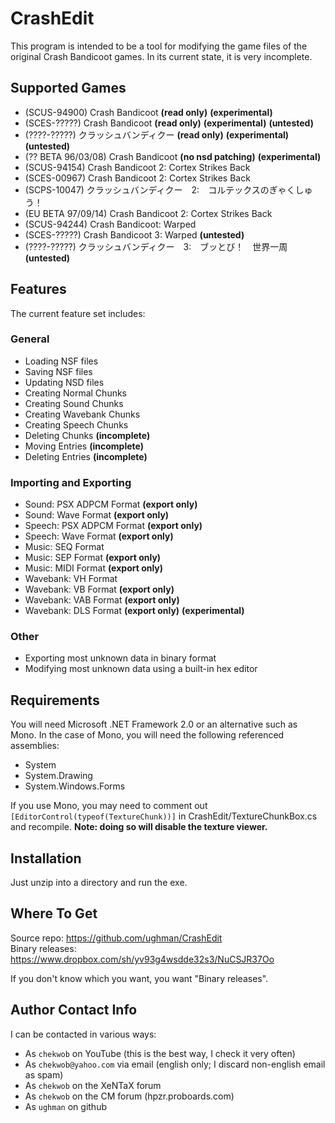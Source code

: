 # CrashEdit #
This program is intended to be a tool for modifying the game files of the original Crash Bandicoot games. In its current state, it is very incomplete.

## Supported Games ##
* (SCUS-94900) Crash Bandicoot __(read only)__ __(experimental)__
* (SCES-?????) Crash Bandicoot __(read only)__ __(experimental)__ __(untested)__
* (????-?????) クラッシュバンディクー __(read only)__ __(experimental)__ __(untested)__
* (?? BETA 96/03/08) Crash Bandicoot __(no nsd patching)__ __(experimental)__
* (SCUS-94154) Crash Bandicoot 2: Cortex Strikes Back
* (SCES-00967) Crash Bandicoot 2: Cortex Strikes Back
* (SCPS-10047) クラッシュバンディクー　2:　コルテックスのぎゃくしゅう！
* (EU BETA 97/09/14) Crash Bandicoot 2: Cortex Strikes Back
* (SCUS-94244) Crash Bandicoot: Warped
* (SCES-?????) Crash Bandicoot 3: Warped __(untested)__
* (????-?????) クラッシュバンディクー　3:　ブッとび！　世界一周 __(untested)__

## Features ##
The current feature set includes:

### General ###
* Loading NSF files
* Saving NSF files
* Updating NSD files
* Creating Normal Chunks
* Creating Sound Chunks
* Creating Wavebank Chunks
* Creating Speech Chunks
* Deleting Chunks __(incomplete)__
* Moving Entries __(incomplete)__
* Deleting Entries __(incomplete)__

### Importing and Exporting ###
* Sound: PSX ADPCM Format __(export only)__
* Sound: Wave Format __(export only)__
* Speech: PSX ADPCM Format __(export only)__
* Speech: Wave Format __(export only)__
* Music: SEQ Format
* Music: SEP Format __(export only)__
* Music: MIDI Format __(export only)__
* Wavebank: VH Format
* Wavebank: VB Format __(export only)__
* Wavebank: VAB Format __(export only)__
* Wavebank: DLS Format __(export only)__ __(experimental)__

### Other ###
* Exporting most unknown data in binary format
* Modifying most unknown data using a built-in hex editor

## Requirements ##
You will need Microsoft .NET Framework 2.0 or an alternative such as Mono. In the case of Mono, you will need the following referenced assemblies:

* System
* System.Drawing
* System.Windows.Forms

If you use Mono, you may need to comment out `[EditorControl(typeof(TextureChunk))]` in CrashEdit/TextureChunkBox.cs and recompile. __Note: doing so will disable the texture viewer.__

## Installation ##
Just unzip into a directory and run the exe.

## Where To Get ##
Source repo: https://github.com/ughman/CrashEdit  
Binary releases: https://www.dropbox.com/sh/yv93g4wsdde32s3/NuCSJR37Oo

If you don't know which you want, you want "Binary releases".

## Author Contact Info ##
I can be contacted in various ways:

* As `chekwob` on YouTube (this is the best way, I check it very often)
* As `chekwob@yahoo.com` via email (english only; I discard non-english email as spam)
* As `chekwob` on the XeNTaX forum
* As `chekwob` on the CM forum (hpzr.proboards.com)
* As `ughman` on github
